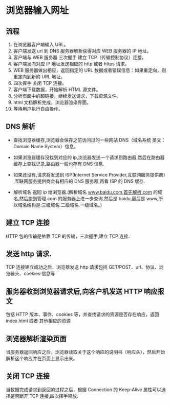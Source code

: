 # 浏览器输入网址

## 流程

1. 在浏览器客户端输入 URL。
2. 客户端发送 url 到 DNS 服务器解析获得对应 WEB 服务器的 IP 地址。
3. 客户端与 WEB 服务器 三次握手 建立 TCP（传输控制协议）连接。
4. 客户端发向对应 IP 地址发送相应的 http 或者 https 请求。
5. WEB 服务器做出相应，返回指定的 URL 数据或者错误信息：如果重定向，则重定向到新的 URL 地址。
6. 四次挥手 关闭 TCP 连接。
7. 客户端下载数据，开始解析 HTML 源文件。
8. 分析页面中的超链接，继续发送请求，下载资源文件。
9. html 文档解析完成，浏览器渲染界面。
10. 等待用户执行自由操作。

## DNS 解析

-   查找浏览器缓存,浏览器会保存之前访问过的一些网站 DNS（域名系统 英文：Domain Name System）信息。

-   如果浏览器缓存没找到对应的 ip,浏览器发送一个请求到路由器,然后在路由器缓存上查找记录,路由器一般也存有 DNS 信息.

-   如果还没有,请求将发送到 ISP(Internet Service Provider,互联网服务提供商) ,互联网服务提供商会有相应的 DNS 服务器,再看 ISP 的 DNS 缓存.

-   解析域名,返回 ip 给浏览器.(解析域名 www.baidu.com,首先解析.com 的域名,然后跑到管理.com 的服务器上进一步查询,然后是.baidu,最后是 www,所以域名结构是:三级域名.二级域名.一级域名。)

## 建立 TCP 连接

HTTP 包的传输是依靠 TCP 的传输，三次握手,建立 TCP 连接.

## 发送 http 请求.

TCP 连接建立成功之后，浏览器发送 http 请求包括 GET/POST、url、协议、浏览器头、cookies 信息等

## 服务器收到浏览器请求后,向客户机发送 HTTP 响应报文

包括 HTTP 版本、事件、cookies 等，并查找请求的资源是否存在响应，返回 index.html 或者 其他相应的资源

## 浏览器解析渲染页面

当服务器返回响应之后，浏览器读取关于这个响应的说明书（响应头），然后开始解析这个响应并在页面上显示出来。

## 关闭 TCP 连接

当数据完成请求到返回的过程之后，根据 Connection 的 Keep-Alive 属性可以选择是否断开 TCP 连接,四次挥手释放.
